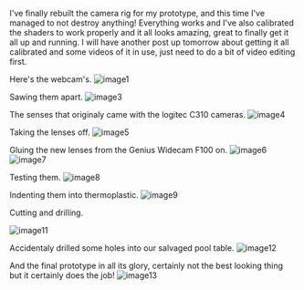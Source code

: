I've finally rebuilt the camera rig for my prototype, and this time I've managed to not destroy anything! 
Everything works and I've also calibrated the shaders to work properly and it all looks amazing, great to finally get it all up and running. I will have another post up tomorrow about getting it all calibrated and some videos of it in use, just need to do a bit of video editing first.

Here's the webcam's.
![image1](../project_images/rebuild/1.jpg)
<!-- ![image2](../project_images/rebuild/2.jpg) -->

Sawing them apart.
![image3](../project_images/rebuild/3.jpg)

The senses that originaly came with the logitec C310 cameras.
![image4](../project_images/rebuild/4.jpg)

Taking the lenses off.
![image5](../project_images/rebuild/5.jpg)

Gluing the new lenses from the Genius Widecam F100 on. 
![image6](../project_images/rebuild/6.jpg)
![image7](../project_images/rebuild/7.jpg)

Testing them.
![image8](../project_images/rebuild/8.jpg)

Indenting them into thermoplastic.
![image9](../project_images/rebuild/9.jpg)

Cutting and drilling.
<!--![image10](../project_images/rebuild/10.jpg)-->
![image11](../project_images/rebuild/11.jpg)

Accidentaly drilled some holes into our salvaged pool table. 
![image12](../project_images/rebuild/12.jpg)

And the final prototype in all its glory, certainly not the best looking thing but it certainly does the job!
![image13](../project_images/rebuild/13.jpg)
